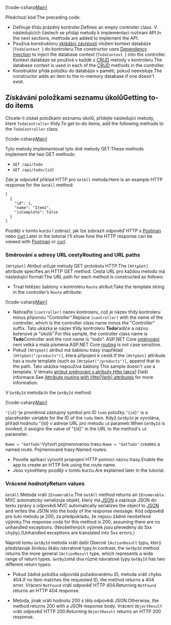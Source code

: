 [!code-csharp[Main](../../tutorials/first-web-api/sample/TodoApi/Controllers/TodoController2.cs?name=snippet_todo1)]

<span data-ttu-id="dc280-101">Předchozí kód:</span><span class="sxs-lookup"><span data-stu-id="dc280-101">The preceding code:</span></span>

* <span data-ttu-id="dc280-102">Definuje třídu prázdný kontroler.</span><span class="sxs-lookup"><span data-stu-id="dc280-102">Defines an empty controller class.</span></span> <span data-ttu-id="dc280-103">V následujících částech se přidají metody k implementaci rozhraní API.</span><span class="sxs-lookup"><span data-stu-id="dc280-103">In the next sections, methods are added to implement the API.</span></span>
* <span data-ttu-id="dc280-104">Používá konstruktoru [vkládání závislostí](xref:fundamentals/dependency-injection) vložení kontext databáze (`TodoContext `) do kontroleru.</span><span class="sxs-lookup"><span data-stu-id="dc280-104">The constructor uses [Dependency Injection](xref:fundamentals/dependency-injection) to inject the database context (`TodoContext `) into the controller.</span></span> <span data-ttu-id="dc280-105">Kontext databáze se používá v každé z [CRUD](https://wikipedia.org/wiki/Create,_read,_update_and_delete) metody v kontroleru.</span><span class="sxs-lookup"><span data-stu-id="dc280-105">The database context is used in each of the [CRUD](https://wikipedia.org/wiki/Create,_read,_update_and_delete) methods in the controller.</span></span>
* <span data-ttu-id="dc280-106">Konstruktor přidá položku do databáze v paměti, pokud neexistuje.</span><span class="sxs-lookup"><span data-stu-id="dc280-106">The constructor adds an item to the in-memory database if one doesn't exist.</span></span>

## <a name="getting-to-do-items"></a><span data-ttu-id="dc280-107">Získávání položkami seznamu úkolů</span><span class="sxs-lookup"><span data-stu-id="dc280-107">Getting to-do items</span></span>

<span data-ttu-id="dc280-108">Chcete-li získat položkami seznamu úkolů, přidejte následující metody, které `TodoController` třídy.</span><span class="sxs-lookup"><span data-stu-id="dc280-108">To get to-do items, add the following methods to the `TodoController` class.</span></span>

[!code-csharp[Main](../../tutorials/first-web-api/sample/TodoApi/Controllers/TodoController.cs?name=snippet_GetAll)]

<span data-ttu-id="dc280-109">Tyto metody implementovat tyto dvě metody GET:</span><span class="sxs-lookup"><span data-stu-id="dc280-109">These methods implement the two GET methods:</span></span>

* `GET /api/todo`
* `GET /api/todo/{id}`

<span data-ttu-id="dc280-110">Zde je odpověď příklad HTTP pro `GetAll` metoda:</span><span class="sxs-lookup"><span data-stu-id="dc280-110">Here is an example HTTP response for the `GetAll` method:</span></span>

```
[
  {
    "id": 1,
    "name": "Item1",
    "isComplete": false
  }
]
   ```

<span data-ttu-id="dc280-111">Později v tomto kurzu I zobrazí, jak lze zobrazit odpověď HTTP s [Postman](https://www.getpostman.com/) nebo [curl](https://developer.apple.com/legacy/library/documentation/Darwin/Reference/ManPages/man1/curl.1.html).</span><span class="sxs-lookup"><span data-stu-id="dc280-111">Later in the tutorial I'll show how the HTTP response can be viewed with [Postman](https://www.getpostman.com/) or [curl](https://developer.apple.com/legacy/library/documentation/Darwin/Reference/ManPages/man1/curl.1.html).</span></span>

### <a name="routing-and-url-paths"></a><span data-ttu-id="dc280-112">Směrování a adresy URL cesty</span><span class="sxs-lookup"><span data-stu-id="dc280-112">Routing and URL paths</span></span>

<span data-ttu-id="dc280-113">`[HttpGet]` Atribut určuje metody GET protokolu HTTP.</span><span class="sxs-lookup"><span data-stu-id="dc280-113">The `[HttpGet]` attribute specifies an HTTP GET method.</span></span> <span data-ttu-id="dc280-114">Cesta URL pro každou metodu má následující formát:</span><span class="sxs-lookup"><span data-stu-id="dc280-114">The URL path for each method is constructed as follows:</span></span>

* <span data-ttu-id="dc280-115">Trvat řetězec šablony v kontroleru `Route` atribut:</span><span class="sxs-lookup"><span data-stu-id="dc280-115">Take the template string in the controller’s `Route` attribute:</span></span>

[!code-csharp[Main](../../tutorials/first-web-api/sample/TodoApi/Controllers/TodoController.cs?name=TodoController&highlight=3)]

* <span data-ttu-id="dc280-116">Nahraďte `[controller]` název kontroleru, což je název třídy kontroleru minus příponou "Controller".</span><span class="sxs-lookup"><span data-stu-id="dc280-116">Replace `[controller]` with the name of the controller, which is the controller class name minus the "Controller" suffix.</span></span> <span data-ttu-id="dc280-117">Tato ukázka je název třídy kontroleru **Todo**řadiče a názvu kořenové je "úkolů".</span><span class="sxs-lookup"><span data-stu-id="dc280-117">For this sample, the controller class name is **Todo**Controller and the root name is "todo".</span></span> <span data-ttu-id="dc280-118">ASP.NET Core [směrování](xref:mvc/controllers/routing) není velká a malá písmena.</span><span class="sxs-lookup"><span data-stu-id="dc280-118">ASP.NET Core [routing](xref:mvc/controllers/routing) is not case sensitive.</span></span>
* <span data-ttu-id="dc280-119">Pokud `[HttpGet]` atribut má šablonu trasy (například `[HttpGet("/products")]`, která připojení k cestě.</span><span class="sxs-lookup"><span data-stu-id="dc280-119">If the `[HttpGet]` attribute has a route template (such as `[HttpGet("/products")]`, append that to the path.</span></span> <span data-ttu-id="dc280-120">Tato ukázka nepoužívá šablony.</span><span class="sxs-lookup"><span data-stu-id="dc280-120">This sample doesn't use a template.</span></span> <span data-ttu-id="dc280-121">V tématu [atribut směrování s atributy Http [akce]](xref:mvc/controllers/routing#attribute-routing-with-httpverb-attributes) Další informace.</span><span class="sxs-lookup"><span data-stu-id="dc280-121">See [Attribute routing with Http[Verb] attributes](xref:mvc/controllers/routing#attribute-routing-with-httpverb-attributes) for more information.</span></span>

<span data-ttu-id="dc280-122">V `GetById` metoda:</span><span class="sxs-lookup"><span data-stu-id="dc280-122">In the `GetById` method:</span></span>

[!code-csharp[Main](../../tutorials/first-web-api/sample/TodoApi/Controllers/TodoController.cs?name=snippet_GetByID&highlight=1-2)]

<span data-ttu-id="dc280-123">`"{id}"`je proměnná zástupný symbol pro ID `todo` položky.</span><span class="sxs-lookup"><span data-stu-id="dc280-123">`"{id}"` is a placeholder variable for the ID of the `todo` item.</span></span> <span data-ttu-id="dc280-124">Když `GetById` je vyvolána, přiřadí hodnotu "{id} v adrese URL pro metodu `id` parametr.</span><span class="sxs-lookup"><span data-stu-id="dc280-124">When `GetById` is invoked, it assigns the value of "{id}" in the URL to the method's `id` parameter.</span></span>

<span data-ttu-id="dc280-125">`Name = "GetTodo"`Vytvoří pojmenovanou trasu.</span><span class="sxs-lookup"><span data-stu-id="dc280-125">`Name = "GetTodo"` creates a named route.</span></span> <span data-ttu-id="dc280-126">Pojmenované trasy:</span><span class="sxs-lookup"><span data-stu-id="dc280-126">Named routes:</span></span>

* <span data-ttu-id="dc280-127">Povolte aplikaci vytvořit propojení HTTP pomocí názvu trasy.</span><span class="sxs-lookup"><span data-stu-id="dc280-127">Enable the app to create an HTTP link using the route name.</span></span>
* <span data-ttu-id="dc280-128">Jsou vysvětleny později v tomto kurzu.</span><span class="sxs-lookup"><span data-stu-id="dc280-128">Are explained later in the tutorial.</span></span>

### <a name="return-values"></a><span data-ttu-id="dc280-129">Vrácené hodnoty</span><span class="sxs-lookup"><span data-stu-id="dc280-129">Return values</span></span>

<span data-ttu-id="dc280-130">`GetAll` Metoda vrátí `IEnumerable`.</span><span class="sxs-lookup"><span data-stu-id="dc280-130">The `GetAll` method returns an `IEnumerable`.</span></span> <span data-ttu-id="dc280-131">MVC automaticky serializuje objekt, který má [JSON](http://www.json.org/) a zapisuje JSON do textu zprávy s odpovědí.</span><span class="sxs-lookup"><span data-stu-id="dc280-131">MVC automatically serializes the object to [JSON](http://www.json.org/) and writes the JSON into the body of the response message.</span></span> <span data-ttu-id="dc280-132">Kód odpovědi pro tuto metodu je 200, za předpokladu, že nejsou žádné neošetřené výjimky.</span><span class="sxs-lookup"><span data-stu-id="dc280-132">The response code for this method is 200, assuming there are no unhandled exceptions.</span></span> <span data-ttu-id="dc280-133">(Neošetřených výjimek jsou převedeny do 5xx chyby).</span><span class="sxs-lookup"><span data-stu-id="dc280-133">(Unhandled exceptions are translated into 5xx errors.)</span></span>

<span data-ttu-id="dc280-134">Naproti tomu `GetById` metoda vrátí další Obecné `IActionResult` typu, který představuje širokou škálu návratové typy.</span><span class="sxs-lookup"><span data-stu-id="dc280-134">In contrast, the `GetById` method returns the more general `IActionResult` type, which represents a wide range of return types.</span></span> <span data-ttu-id="dc280-135">`GetById`má dva různé návratové typy:</span><span class="sxs-lookup"><span data-stu-id="dc280-135">`GetById` has two different return types:</span></span>

* <span data-ttu-id="dc280-136">Pokud žádná položka odpovídá požadovanému ID, metoda vrátí chybu 404.</span><span class="sxs-lookup"><span data-stu-id="dc280-136">If no item matches the requested ID, the method returns a 404 error.</span></span> <span data-ttu-id="dc280-137">Vrácení `NotFound` vrátí odpověď HTTP 404.</span><span class="sxs-lookup"><span data-stu-id="dc280-137">Returning `NotFound` returns an HTTP 404 response.</span></span>

* <span data-ttu-id="dc280-138">Metoda, jinak vrátí hodnotu 200 s těla odpovědi JSON.</span><span class="sxs-lookup"><span data-stu-id="dc280-138">Otherwise, the method returns 200 with a JSON response body.</span></span> <span data-ttu-id="dc280-139">Vrácení `ObjectResult` vrátí odpověď HTTP 200.</span><span class="sxs-lookup"><span data-stu-id="dc280-139">Returning `ObjectResult` returns an HTTP 200 response.</span></span>
